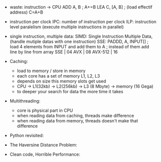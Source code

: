 - waste:
    instruction -> CPU
	ADD A, B        ; A+=B
	LEA C, [A, B]   ;  (load effectif address) C=A+B

- instruction per clock
	IPC:
        number of instruction per clock
	ILP:
        instruction level paralelism (execute multiple instructions in parallel)

- single instruction, multiple data:
    SIMD:
        Single Instruction Multiple Data, (handle mutiple datas with one instruction)
    SSE:
        PADDD, A, INPUT[] ; load 4 elements from INPUT and add them to A
                          ; instead of them add line by line from array
    	SSE     | 04 
    	AVX     | 08
    	AVX-512 | 16

- Caching:
    - load to memory / store in memory
    - each core has a set of memory L1, L2, L3
    - depends on size this memory slots get used
    - CPU -> L1(32kb) -> L2(256kb) -> L3 (8 Mbyte) -> memory (16 Gega)
    - to deeper your search for data the more time it takes

- Multithreading:
    - core is physical part in CPU
    - when reading data from caching, threads make difference
    - when reading data from memory, threads doesn't make that difference

- Python revisited:
- The Haversine Distance Problem:
- Clean code, Horrible Performance:

